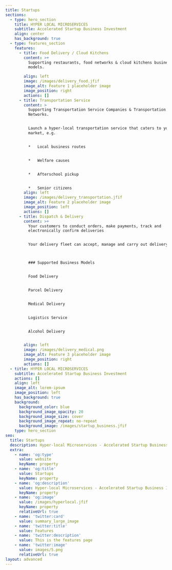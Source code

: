 ```yaml
---
title: Startups
sections:
  - type: hero_section
    title: HYPER LOCAL MICROSERVICES
    subtitle: Accelerated Startup Business Investment
    align: center
    has_background: true
  - type: features_section
    features:
      - title: Food Delivery / Cloud Kitchens
        content: >+
          Supporting restaurants, food networks & cloud kitchens business
          models.

        align: left
        image: /images/delivery_food.jfif
        image_alt: Feature 1 placeholder image
        image_position: right
        actions: []
      - title: Transportation Service
        content: >
          Supporting Transportation Service Companies & Transportation Service
          Networks.


          Launch a hyper-local transportation service that caters to your niche
          market, e.g.


          *   Local business routes


          *   Welfare causes


          *   Afterschool pickup


          *   Senior citizens
        align: left
        image: /images/delivery_transportation.jfif
        image_alt: Feature 2 placeholder image
        image_position: left
        actions: []
      - title: Dispatch & Delivery
        content: >+
          Your customers to conduct orders, make payments, track and
          electronically confirm deliveries


          Your delivery fleet can accept, manage and carry out delivery orders.



          ### Supported Business Models


          Food Delivery


          Parcel Delivery


          Medical Delivery


          Logistics Service


          Alcohol Delivery


        align: left
        image: /images/delivery_medical.png
        image_alt: Feature 3 placeholder image
        image_position: right
        actions: []
  - title: HYPER LOCAL MICROSERVICES
    subtitle: Accelerated Startup Business Investment
    actions: []
    align: left
    image_alt: lorem-ipsum
    image_position: left
    has_background: true
    background:
      background_color: blue
      background_image_opacity: 20
      background_image_size: cover
      background_image_repeat: no-repeat
      background_image: /images/startup_business.jfif
    type: hero_section
seo:
  title: Startups
  description: Hyper-local Microservices - Accelerated Startup Business Investment
  extra:
    - name: 'og:type'
      value: website
      keyName: property
    - name: 'og:title'
      value: Startups
      keyName: property
    - name: 'og:description'
      value: Hyper-local Microservices - Accelerated Startup Business Investment
      keyName: property
    - name: 'og:image'
      value: /images/hyperlocal.jfif
      keyName: property
      relativeUrl: true
    - name: 'twitter:card'
      value: summary_large_image
    - name: 'twitter:title'
      value: Features
    - name: 'twitter:description'
      value: This is the features page
    - name: 'twitter:image'
      value: images/5.png
      relativeUrl: true
layout: advanced
---
```


